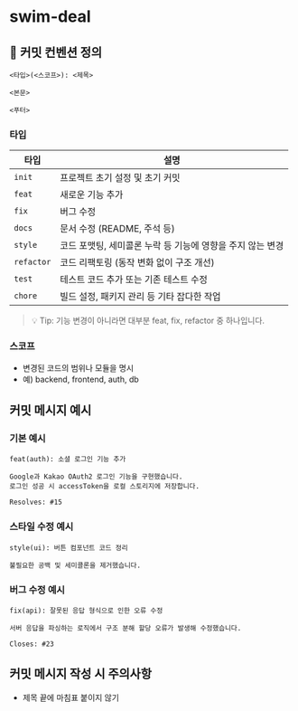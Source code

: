 # swim-deal

## 📌 커밋 컨벤션 정의

```plain
<타입>(<스코프>): <제목>

<본문>

<푸터>
```

### 타입
| 타입         | 설명                                 |
| ---------- | ---------------------------------- |
| `init`     | 프로젝트 초기 설정 및 초기 커밋                 |
| `feat`     | 새로운 기능 추가                          |
| `fix`      | 버그 수정                              |
| `docs`     | 문서 수정 (README, 주석 등)               |
| `style`    | 코드 포맷팅, 세미콜론 누락 등 기능에 영향을 주지 않는 변경 |
| `refactor` | 코드 리팩토링 (동작 변화 없이 구조 개선)           |
| `test`     | 테스트 코드 추가 또는 기존 테스트 수정             |
| `chore`    | 빌드 설정, 패키지 관리 등 기타 잡다한 작업          |
> 💡 Tip: 기능 변경이 아니라면 대부분 feat, fix, refactor 중 하나입니다.



### 스코프
- 변경된 코드의 범위나 모듈을 명시
- 예) backend, frontend, auth, db


## 커밋 메시지 예시
### 기본 예시
``` plain
feat(auth): 소셜 로그인 기능 추가

Google과 Kakao OAuth2 로그인 기능을 구현했습니다.
로그인 성공 시 accessToken을 로컬 스토리지에 저장합니다.

Resolves: #15
```

### 스타일 수정 예시
``` plain
style(ui): 버튼 컴포넌트 코드 정리

불필요한 공백 및 세미콜론을 제거했습니다.
```

### 버그 수정 예시
``` plain
fix(api): 잘못된 응답 형식으로 인한 오류 수정

서버 응답을 파싱하는 로직에서 구조 분해 할당 오류가 발생해 수정했습니다.

Closes: #23
```

## 커밋 메시지 작성 시 주의사항
- 제목 끝에 마침표 붙이지 않기

